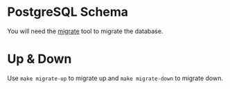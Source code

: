 # PostgreSQL Schema

You will need the [migrate](https://github.com/golang-migrate/migrate/tree/master/cmd/migrate) tool to migrate the database.

# Up & Down

Use `make migrate-up` to migrate up and `make migrate-down` to migrate down.

